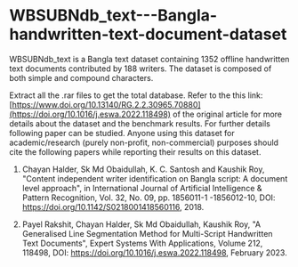 # WBSUBNdb_text---Bangla-handwritten-text-document-dataset
WBSUBNdb_text is a Bangla text dataset containing 1352 offline handwritten text documents contributed by 188 writers. The dataset is composed of both simple and compound characters.

Extract all the .rar files to get the total database.
Refer to the this link: [https://www.doi.org/10.13140/RG.2.2.30965.70880](https://doi.org/10.1016/j.eswa.2022.118498) of the original article for more details about the dataset and the benchmark results. For further details following paper can be studied. Anyone using this dataset for academic/research (purely non-profit, non-commercial) purposes should cite the following papers while reporting their results on this dataset.

1. Chayan Halder, Sk Md Obaidullah, K. C. Santosh and Kaushik Roy, "Content independent writer identification on Bangla script: A document level approach", in International Journal of Artificial Intelligence & Pattern Recognition, Vol. 32, No. 09, pp. 1856011-1 -1856012-10, DOI: https://doi.org/10.1142/S0218001418560116, 2018.

2. Payel Rakshit, Chayan Halder, Sk Md Obaidullah, Kaushik Roy, "A Generalised Line Segmentation Method for Multi-Script Handwritten Text Documents", Expert Systems With Applications, Volume 212, 118498, DOI: https://doi.org/10.1016/j.eswa.2022.118498, February 2023. 
